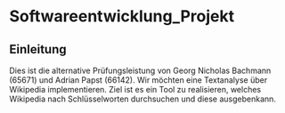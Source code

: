 # Softwareentwicklung_Projekt
## Einleitung
Dies ist die alternative Prüfungsleistung von Georg Nicholas Bachmann (65671) und Adrian Papst (66142).
Wir möchten eine Textanalyse über Wikipedia implementieren. Ziel ist es ein Tool zu realisieren, welches Wikipedia nach Schlüsselworten durchsuchen und diese ausgebenkann.
